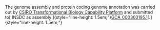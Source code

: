 The genome assembly and protein coding genome annotation was carried out
by [CSIRO Transformational Biology Capability
Platform](http://www.csiro.au/) and submitted to[ INSDC as assembly
]{style="line-height: 1.5em;"}[GCA\_000303195.1](http://www.ebi.ac.uk/ena/data/view/GCA_000303195.1)[.]{style="line-height: 1.5em;"}
